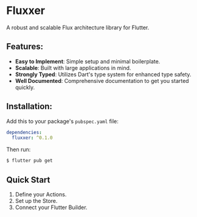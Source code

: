 # Fluxxer

A robust and scalable Flux architecture library for Flutter.

## Features:

- **Easy to Implement**: Simple setup and minimal boilerplate.
- **Scalable**: Built with large applications in mind.
- **Strongly Typed**: Utilizes Dart's type system for enhanced type safety.
- **Well Documented**: Comprehensive documentation to get you started quickly.

## Installation:

Add this to your package's `pubspec.yaml` file:

```yaml
dependencies:
  fluxxer: ^0.1.0
```

Then run:

```bash
$ flutter pub get
```

## Quick Start

1. Define your Actions.
2. Set up the Store.
3. Connect your Flutter Builder.